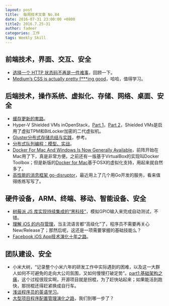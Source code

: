 ```yaml
---
layout: post
title:  每周技术文章 No.84
date: 2016-07-31 23:00:00 +0800
title2: 2016.7.25-31
author: fadeer
categories: 工作
tags: Weekly Skill
---
```


前端技术，界面、交互、安全
----
* [选择一个 HTTP 状态码不再是一件难事](http://www.zcfy.cc/article/choosing-an-http-status-code-stop-making-it-hard-8211-racksburg-904.html)，回顾一下。
* [Medium’s CSS is actually pretty f***ing good](https://medium.com/@fat/mediums-css-is-actually-pretty-fucking-good-b8e2a6c78b06#.dprroa11p)，哈哈，值得学习。

后端技术，操作系统、虚拟化、存储、网络、桌面、安全
----
* [缓存更新的套路](http://coolshell.cn/articles/17416.html)。
* Hyper-V Shielded VMs inOpenStack，[Part 1](https://cloudbase.it/hyperv-shielded-vms-part-1/)，[Part 2](https://cloudbase.it/hyper-v-shielded-vms-part-2/)，Shielded VMs是启用了虚拟TPM和BitLocker加密的二代虚拟机。
* [Gluster分布式存储总结与实践](http://cmdschool.blog.51cto.com/2420395/1828450)，参考。
* [分布式队列编程：模型、实战](http://tech.meituan.com/distributed_queue_based_programming.html)。
* [Docker For Mac And Windows Is Now Generally Available](https://blog.docker.com/2016/07/docker-for-mac-and-windows-production-ready/)，前阵开始在Mac用了下，真是非常方便。之前还有一版基于VirtualBox的实现叫Docker Toolbox；但是新版的[Docker for Mac](https://docs.docker.com/docker-for-mac/)基于OSX的虚拟化支持，用起来就自然多了。
* [高性能的消息框架 go-disruptor](http://colobu.com/2016/07/22/using-go-disruptor/)，最近用上了几个用Go开发的服务，看来值得练练写写了。

硬件设备，ARM、终端、移动、智能设备、安全
----
* [树莓派 JS 库实现持续集成的“黑科技”](https://www.h5jun.com/post/pi-and-tdd.html)，模拟GPIO输入来完成自动测试，不错。
* [理解 iOS 的内存管理](http://blog.devtang.com/2016/07/30/ios-memory-management/)，当主流语言都“高级化”了，程序员不需要再关心New/Release了；那然后呢，这还是一项需要掌握的基础技能么？
* [Facebook iOS App技术演化十年之路](http://mp.weixin.qq.com/s?__biz=MjM5MDE0Mjc4MA==&mid=2650993357&idx=1&sn=51683b149e4c29e0095a33161511cafb)。

团队建设、安全
----
* 小米大树，“记录整个小米六年的研发工作中实际遇到的困难，以及这一大群人如何不可避免的走向大公司氛围，又如何慢慢打破定势”。[part1:基础架构之痛](http://2014.54chen.com/blog/2016/07/29/mi/)，这个过程很现实啊，开源项目就是拐棍，为了赶快站起来；如果能活到跑快，那拐棍还得赶紧换成自行车。
* [浅谈程序员的英语学习](http://www.cnblogs.com/haoyifei/p/5687235.html)。
* [大型项目程序配置管理演化之路](http://insights.thoughtworkers.org/large-project-configuration-management/)，我们到哪一步了？



